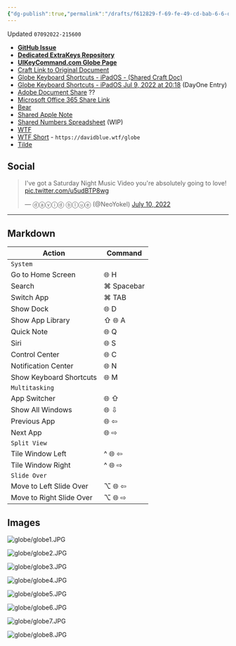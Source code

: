 ```yaml
---
{"dg-publish":true,"permalink":"/drafts/f612829-f-69-fe-49-cd-bab-6-6-d2-b700-be-570-2/","dgHomeLink":true,"dgPassFrontmatter":false}
---
```


Updated `07092022-215600`
- [**GitHub Issue**](https://github.com/extratone/i/issues/215) 
- [**Dedicated ExtraKeys Repository**](https://github.com/ExtraKeys/globe)
- [**UIKeyCommand.com Globe Page**](https://uikeycommand.com/globe)
- [Craft Link to Original Document](craftdocs://open?blockId=81CD045F-D74B-44D5-AED9-7C8A726DC1C5&spaceId=daf0cebc-473a-7ed9-b8f6-aa71c9afb5c6)
- [Globe Keyboard Shortcuts - iPadOS - (Shared Craft Doc)](https://www.craft.do/s/cKrPcolCYEfQJ3)
- [Globe Keyboard Shortcuts - iPadOS Jul 9, 2022 at 20:18](dayone://view?entryId=15DADDF7D8054B8189A8B57AA56D967B) (DayOne Entry)
- [Adobe Document Share](https://acrobat.adobe.com/link/review?uri=urn:aaid:scds:US:f13a1d8c-bbb5-4bd7-bca7-1cdc3e20da0a) ??
- [Microsoft Office 365 Share Link](https://1drv.ms/w/s!AtC-4Wo4VrjJzlQmINzVepcKHZYP)
- [Bear](bear://x-callback-url/open-note?id=ED0CE513-60A9-42F7-8F96-67D50A1AE3BA-14027-00000225CC4156AD)
- [Shared Apple Note](https://www.icloud.com/notes/0Ada0ZMgCulLE9351Y95gMbHQ#KEYS)
- [Shared Numbers Spreadsheet](https://www.icloud.com/numbers/0467jocDY5p0HTfvQCYv1bE8Q#Globe_Keyboard_Shortcuts_-_iPadOS) (WIP)
- [WTF](https://davidblue.wtf/drafts/F612829F-69FE-49CD-BAB6-6D2B700BE570.html)
- [WTF Short](https://davidblue.wtf/globe) - `https://davidblue.wtf/globe`
- [Tilde](https://tilde.town/~extratone/globe) 

## Social

<blockquote class="twitter-tweet"><p lang="en" dir="ltr">I&#39;ve got a Saturday Night Music Video you&#39;re absolutely going to love! <a href="https://t.co/u5udBTP8wg">pic.twitter.com/u5udBTP8wg</a></p>&mdash; ⓓⓐⓥⓘⓓ ⓑⓛⓤⓔ (@NeoYokel) <a href="https://twitter.com/NeoYokel/status/1545961174138863616?ref_src=twsrc%5Etfw">July 10, 2022</a></blockquote> <script async src="https://platform.twitter.com/widgets.js" charset="utf-8"></script>

---
## Markdown
| **Action**               | **Command** |
| ------------------------ | ----------- |
| `System`                 |             |
| Go to Home Screen        | 🌐 H        |
| Search                   | ⌘ Spacebar  |	
| Switch App               | ⌘ TAB       |
| Show Dock                | 🌐 D        |
| Show App Library         | ⇧ 🌐 A      |
| Quick Note               | 🌐 Q        |
| Siri                     | 🌐 S        |
| Control Center           | 🌐 C        |
| Notification Center      | 🌐 N        |
| Show Keyboard Shortcuts  | 🌐 M        |
| `Multitasking`           |             |
| App Switcher             | 🌐 ⇧        |
| Show All Windows         | 🌐 ⇩        |
| Previous App             | 🌐 ⇦        |
| Next App                 | 🌐 ⇨        |
| `Split View`             |             |
| Tile Window Left         | ^ 🌐 ⇦      |
| Tile Window Right        | ^ 🌐 ⇨      |
| `Slide Over`             |             |
| Move to Left Slide Over  | ⌥ 🌐 ⇦      |
| Move to Right Slide Over | ⌥ 🌐 ⇨      |

## Images

![globe/globe1.JPG](https://github.com/ExtraKeys/globe/raw/main/images/globe1.JPG)

![globe/globe2.JPG](https://github.com/ExtraKeys/globe/raw/main/images/globe2.JPG)

![globe/globe3.JPG](https://github.com/ExtraKeys/globe/raw/main/images/globe3.JPG)

![globe/globe4.JPG](https://github.com/ExtraKeys/globe/raw/main/images/globe4.JPG)

![globe/globe5.JPG](https://github.com/ExtraKeys/globe/raw/main/images/globe5.JPG)

![globe/globe6.JPG](https://github.com/ExtraKeys/globe/raw/main/images/globe6.JPG)

![globe/globe7.JPG](https://github.com/ExtraKeys/globe/raw/main/images/globe7.JPG)

![globe/globe8.JPG](https://github.com/ExtraKeys/globe/raw/main/images/globe8.JPG)
